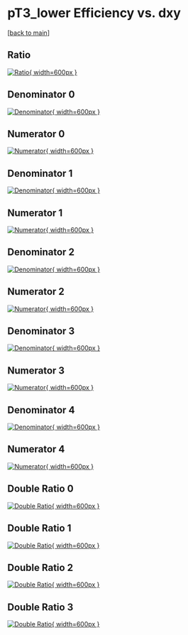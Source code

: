 # pT3_lower Efficiency vs. dxy

[[back to main](./)]



## Ratio

[![Ratio](../mtv/var/pT3_lower_vtr_13_1_eff_dxy.png){ width=600px }](../mtv/var/pT3_lower_vtr_13_1_eff_dxy.pdf)

## Denominator 0

[![Denominator](../mtv/den/pT3_lower_vtr_13_1_eff_dxy_den0.png){ width=600px }](../mtv/den/pT3_lower_vtr_13_1_eff_dxy_den0.pdf)

## Numerator 0

[![Numerator](../mtv/num/pT3_lower_vtr_13_1_eff_dxy_num0.png){ width=600px }](../mtv/num/pT3_lower_vtr_13_1_eff_dxy_num0.pdf)

## Denominator 1

[![Denominator](../mtv/den/pT3_lower_vtr_13_1_eff_dxy_den1.png){ width=600px }](../mtv/den/pT3_lower_vtr_13_1_eff_dxy_den1.pdf)

## Numerator 1

[![Numerator](../mtv/num/pT3_lower_vtr_13_1_eff_dxy_num1.png){ width=600px }](../mtv/num/pT3_lower_vtr_13_1_eff_dxy_num1.pdf)

## Denominator 2

[![Denominator](../mtv/den/pT3_lower_vtr_13_1_eff_dxy_den2.png){ width=600px }](../mtv/den/pT3_lower_vtr_13_1_eff_dxy_den2.pdf)

## Numerator 2

[![Numerator](../mtv/num/pT3_lower_vtr_13_1_eff_dxy_num2.png){ width=600px }](../mtv/num/pT3_lower_vtr_13_1_eff_dxy_num2.pdf)

## Denominator 3

[![Denominator](../mtv/den/pT3_lower_vtr_13_1_eff_dxy_den3.png){ width=600px }](../mtv/den/pT3_lower_vtr_13_1_eff_dxy_den3.pdf)

## Numerator 3

[![Numerator](../mtv/num/pT3_lower_vtr_13_1_eff_dxy_num3.png){ width=600px }](../mtv/num/pT3_lower_vtr_13_1_eff_dxy_num3.pdf)

## Denominator 4

[![Denominator](../mtv/den/pT3_lower_vtr_13_1_eff_dxy_den4.png){ width=600px }](../mtv/den/pT3_lower_vtr_13_1_eff_dxy_den4.pdf)

## Numerator 4

[![Numerator](../mtv/num/pT3_lower_vtr_13_1_eff_dxy_num4.png){ width=600px }](../mtv/num/pT3_lower_vtr_13_1_eff_dxy_num4.pdf)

## Double Ratio 0

[![Double Ratio](../mtv/ratio/pT3_lower_vtr_13_1_eff_dxy_ratio0.png){ width=600px }](../mtv/ratio/pT3_lower_vtr_13_1_eff_dxy_ratio0.pdf)

## Double Ratio 1

[![Double Ratio](../mtv/ratio/pT3_lower_vtr_13_1_eff_dxy_ratio1.png){ width=600px }](../mtv/ratio/pT3_lower_vtr_13_1_eff_dxy_ratio1.pdf)

## Double Ratio 2

[![Double Ratio](../mtv/ratio/pT3_lower_vtr_13_1_eff_dxy_ratio2.png){ width=600px }](../mtv/ratio/pT3_lower_vtr_13_1_eff_dxy_ratio2.pdf)

## Double Ratio 3

[![Double Ratio](../mtv/ratio/pT3_lower_vtr_13_1_eff_dxy_ratio3.png){ width=600px }](../mtv/ratio/pT3_lower_vtr_13_1_eff_dxy_ratio3.pdf)

